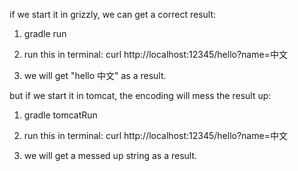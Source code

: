 if we start it in grizzly, we can get a correct result:

1. gradle run

2. run this in terminal: curl http://localhost:12345/hello?name=中文

3. we will get "hello 中文" as a result.

but if we start it in tomcat, the encoding will mess the result up:

1. gradle tomcatRun

2. run this in terminal: curl http://localhost:12345/hello?name=中文

3. we will get a messed up string as a result.